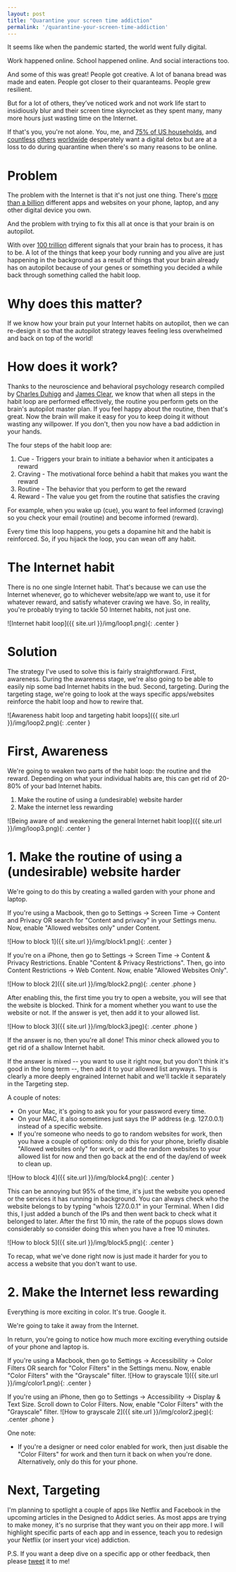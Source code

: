 ```yaml
---
layout: post
title: "Quarantine your screen time addiction"
permalink: '/quarantine-your-screen-time-addiction'
---
```


It seems like when the pandemic started, the world went fully digital.

Work happened online. School happened online. And social interactions too.

And some of this was great! People got creative. A lot of banana bread was made and eaten. People got closer to their quaranteams. People grew resilient.

But for a lot of others, they’ve noticed work and not work life start to insidiously blur and their screen time skyrocket as they spent many, many more hours just wasting time on the Internet. 

If that's you, you're not alone. You, me, and [75% of US households](https://www.thesun.co.uk/news/11878327/american-families-need-digital-detox/), and [countless](https://www.adnews.com.au/news/the-coronavirus-lockdown-is-forcing-us-to-view-screen-time-differently) [others](https://www.ofcom.org.uk/about-ofcom/latest/features-and-news/lockdown-leads-to-surge-in-tv-screen-time-and-streaming) [worldwide](https://www.google.com/search?q=pandemic+digital+addictions&sxsrf=ALeKk02w8TCMLsUu1AzFOh9ZUdaf3eTTgg:1600882670317&source=lnms&sa=X&ved=0ahUKEwjvk5DX6P_rAhWXtZ4KHdszCwMQ_AUIDigA&biw=720&bih=771&dpr=1) desperately want a digital detox but are at a loss to do during quarantine when there's so many reasons to be online<!--more-->.

# Problem
The problem with the Internet is that it's not just one thing. There's [more than a billion](https://www.internetlivestats.com/total-number-of-websites/) different apps and websites on your phone, laptop, and any other digital device you own.

And the problem with trying to fix this all at once is that your brain is on autopilot.

With over [100 trillion](https://www.discovermagazine.com/health/numbers-the-nervous-system-from-268-mph-signals-to-trillions-of-synapses) different signals that your brain has to process, it has to be. A lot of the things that keep your body running and you alive are just happening in the background as a result of things that your brain already has on autopilot because of your genes or something you decided a while back through something called the habit loop.

# Why does this matter?
If we know how your brain put your Internet habits on autopilot, then we can re-design it so that the autopilot strategy leaves feeling less overwhelmed and back on top of the world!

# How does it work?
Thanks to the neuroscience and behavioral psychology research compiled by [Charles Duhigg](https://www.amazon.com/Power-Habit-What-Life-Business-ebook/dp/B0055PGUYU) and [James Clear](https://www.amazon.com/Atomic-Habits-Proven-Build-Break-ebook/dp/B07D23CFGR), we know that when all steps in the habit loop are performed effectively, the routine you perform gets on the brain's autopilot master plan. If you feel happy about the routine, then that's great. Now the brain will make it easy for you to keep doing it without wasting any willpower. If you don't, then you now have a bad addiction in your hands.

The four steps of the habit loop are:
1. Cue - Triggers your brain to initiate a behavior when it anticipates a reward
2. Craving - The motivational force behind a habit that makes you want the reward
3. Routine - The behavior that you perform to get the reward
4. Reward - The value you get from the routine that satisfies the craving

For example, when you wake up (cue), you want to feel informed (craving) so you check your email (routine) and become informed (reward).

Every time this loop happens, you gets a dopamine hit and the habit is reinforced. So, if you hijack the loop, you can wean off any habit.

# The Internet habit
There is no one single Internet habit. That's because we can use the Internet whenever, go to whichever website/app we want to, use it for whatever reward, and satisfy whatever craving we have. So, in reality, you're probably trying to tackle 50 Internet habits, not just one.

![Internet habit loop]({{ site.url }}/img/loop1.png){: .center }

# Solution
The strategy I've used to solve this is fairly straightforward. First, awareness. During the awareness stage, we're also going to be able to easily nip some bad Internet habits in the bud. Second, targeting. During the targeting stage, we're going to look at the ways specific apps/websites reinforce the habit loop and how to rewire that.

![Awareness habit loop and targeting habit loops]({{ site.url }}/img/loop2.png){: .center }

# First, Awareness
We're going to weaken two parts of the habit loop: the routine and the reward. Depending on what your individual habits are, this can get rid of 20-80% of your bad Internet habits.

1. Make the routine of using a (undesirable) website harder
2. Make the internet less rewarding

![Being aware of and weakening the general Internet habit loop]({{ site.url }}/img/loop3.png){: .center }

# 1. Make the routine of using a (undesirable) website harder
We're going to do this by creating a walled garden with your phone and laptop.

If you're using a Macbook, then go to Settings -> Screen Time -> Content and Privacy OR search for "Content and privacy" in your Settings menu. Now, enable "Allowed websites only" under Content.

![How to block 1]({{ site.url }}/img/block1.png){: .center }

If you're on a iPhone, then go to Settings -> Screen Time -> Content & Privacy Restrictions. Enable "Content & Privacy Restrictions". Then, go into Content Restrictions -> Web Content. Now, enable "Allowed Websites Only".

![How to block 2]({{ site.url }}/img/block2.png){: .center .phone }

After enabling this, the first time you try to open a website, you will see that the website is blocked. Think for a moment whether you want to use the website or not. If the answer is yet, then add it to your allowed list.

![How to block 3]({{ site.url }}/img/block3.jpeg){: .center .phone }

If the answer is no, then you're all done! This minor check allowed you to get rid of a shallow Internet habit.

If the answer is mixed -- you want to use it right now, but you don't think it's good in the long term --, then add it to your allowed list anyways. This is clearly a more deeply engrained Internet habit and we'll tackle it separately in the Targeting step.

A couple of notes:
- On your Mac, it's going to ask you for your password every time.
- On your MAC, it also sometimes just says the IP address (e.g. 127.0.0.1) instead of a specific website. 
- If you're someone who needs to go to random websites for work, then you have a couple of options: only do this for your phone, briefly disable "Allowed websites only" for work, or add the random websites to your allowed list for now and then go back at the end of the day/end of week to clean up.

![How to block 4]({{ site.url }}/img/block4.png){: .center }

This can be annoying but 95% of the time, it's just the website you opened or the services it has running in background. You can always check who the website belongs to by typing "whois 127.0.0.1" in your Terminal. When I did this, I just added a bunch of the IPs and then went back to check what it belonged to later. After the first 10 min, the rate of the popups slows down considerably so consider doing this when you have a free 10 minutes.

![How to block 5]({{ site.url }}/img/block5.png){: .center }

To recap, what we've done right now is just made it harder for you to access a website that you don't want to use.

# 2. Make the Internet less rewarding

Everything is more exciting in color. It's true. Google it.

We're going to take it away from the Internet.

In return, you're going to notice how much more exciting everything outside of your phone and laptop is.

If you're using a Macbook, then go to Settings -> Accessibility -> Color Filters OR search for "Color Filters" in the Settings menu. Now, enable "Color Filters" with the "Grayscale" filter.
![How to grayscale 1]({{ site.url }}/img/color1.png){: .center }

If you're using an iPhone, then go to Settings -> Accessibility -> Display & Text Size. Scroll down to Color Filters. Now, enable "Color Filters" with the "Grayscale" filter.
![How to grayscale 2]({{ site.url }}/img/color2.jpeg){: .center .phone }

One note:
- If you're a designer or need color enabled for work, then just disable the "Color Filters" for work and then turn it back on when you're done. Alternatively, only do this for your phone.

# Next, Targeting
I'm planning to spotlight a couple of apps like Netflix and Facebook in the upcoming articles in the Designed to Addict series. As most apps are trying to make money, it's no surprise that they want you on their app more. I will highlight specific parts of each app and in essence, teach you to redesign your Netflix (or insert your vice) addiction.

P.S. If you want a deep dive on a specific app or other feedback, then please [tweet](https://twitter.com/nivivive/status/) it to me!
